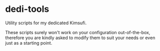 # dedi-tools
Utility scripts for my dedicated Kimsufi.

These scripts surely won't work on your configuration out-of-the-box, therefore you are kindly asked
to modify them to suit your needs or even just as a starting point.
